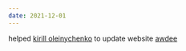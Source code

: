 ```yaml
---
date: 2021-12-01
---
```


helped [kirill oleinychenko](https://kirillgreen.ru) to update website [awdee](https://awdee.ru/)
